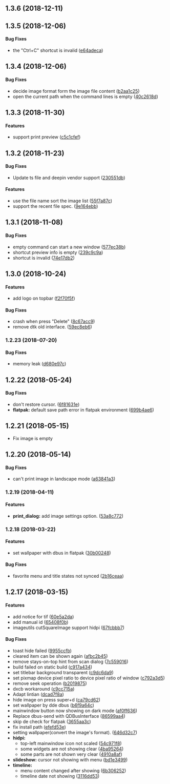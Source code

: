 <a name="1.3.6"></a>
## 1.3.6 (2018-12-11)




<a name="1.3.5"></a>
## 1.3.5 (2018-12-06)


#### Bug Fixes

*   the "Ctrl+C" shortcut is invalid ([e64adeca](https://github.com/linuxdeepin/deepin-image-viewer/commit/e64adeca7bd39f8dcbd3f49131a838528d489f64))



<a name="1.3.4"></a>
## 1.3.4 (2018-12-06)


#### Bug Fixes

*   decide image format form the image file content ([b2aa1c25](https://github.com/linuxdeepin/deepin-image-viewer/commit/b2aa1c25663283a4d1807982dcf5f7a4d75a758f))
*   open the current path when the command lines is empty ([40c2618d](https://github.com/linuxdeepin/deepin-image-viewer/commit/40c2618d4a4f1bd1dae1fca7713b923bcf63d63f))



<a name="1.3.3"></a>
## 1.3.3 (2018-11-30)


#### Features

*   support print preview ([c5c1cfef](https://github.com/linuxdeepin/deepin-image-viewer/commit/c5c1cfefada0fcd67d697620a6be51fae8e6f37c))



<a name="1.3.2"></a>
## 1.3.2 (2018-11-23)


#### Bug Fixes

*   Update ts file and deepin vendor support ([230551db](https://github.com/linuxdeepin/deepin-image-viewer/commit/230551dbe2be6a6747cf8814eb39a383fa07850c))

#### Features

*   use the file name sort the image list ([55f7a87c](https://github.com/linuxdeepin/deepin-image-viewer/commit/55f7a87cba23f789afefd8684064cb3601cbe6c2))
*   support the recent file spec. ([9e164ebb](https://github.com/linuxdeepin/deepin-image-viewer/commit/9e164ebb99c17860fe21b93b143c425bdb1dc962))



<a name="1.3.1"></a>
## 1.3.1 (2018-11-08)


#### Bug Fixes

*   empty command can start a new window ([577ec38b](https://github.com/linuxdeepin/deepin-image-viewer/commit/577ec38b2b4378113c44e2286b2ca668dc57c11e))
*   shortcut preview info is empty ([239c9c9a](https://github.com/linuxdeepin/deepin-image-viewer/commit/239c9c9a8de61f5d0f3cbf5a05d7b009a4c68f38))
*   shortcut is invalid ([74e17db2](https://github.com/linuxdeepin/deepin-image-viewer/commit/74e17db2fe4d869bb7d78697ad9666b58553a2ef))



<a name="1.3.0"></a>
## 1.3.0 (2018-10-24)


#### Features

*   add logo on topbar ([f2f70f5f](https://github.com/linuxdeepin/deepin-image-viewer/commit/f2f70f5f7c4ee4cf966bd3c21edeccbf0e41b716))

#### Bug Fixes

*   crash when press "Delete" ([8c67acc9](https://github.com/linuxdeepin/deepin-image-viewer/commit/8c67acc99a5d55fe39a0523aae71216475678c68))
*   remove dtk old interface. ([59ec8eb6](https://github.com/linuxdeepin/deepin-image-viewer/commit/59ec8eb67982b0862071639042fd15d32e60aaac))



<a name="1.2.23"></a>
### 1.2.23 (2018-07-20)


#### Bug Fixes

*   memory leak ([d680e97c](https://github.com/linuxdeepin/deepin-image-viewer/commit/d680e97c63df617b34bdda0dd3aaa3d2bb347caa))



<a name="1.2.22"></a>
## 1.2.22 (2018-05-24)


#### Bug Fixes

*   don't restore cursor. ([6f81631e](6f81631e))
* **flatpak:**  default save path error in flatpak environment ([699b4ae6](699b4ae6))



<a name="1.2.21"></a>
## 1.2.21 (2018-05-15)

*   Fix image is empty


<a name="1.2.20"></a>
## 1.2.20 (2018-05-14)


#### Bug Fixes

*   can't print image in landscape mode ([a63841a3](a63841a3))



<a name="1.2.19"></a>
### 1.2.19 (2018-04-11)


#### Features

* **print_dialog:**  add image settings option. ([53a8c772](53a8c772))



<a name="1.2.18"></a>
### 1.2.18 (2018-03-22)


#### Features

*   set wallpaper with dbus in flatpak ([30b00248](30b00248))

#### Bug Fixes

*   favorite menu and title states not synced ([2b16ceaa](2b16ceaa))

<a name="1.2.17"></a>
## 1.2.17 (2018-03-15)


#### Features

*   add notice for tif ([60e5a2da](60e5a2da))
*   add manual id ([65408f0b](65408f0b))
*   imageutils cutSquareImage support hidpi ([67fcbbb7](67fcbbb7))

#### Bug Fixes

*   toast hide failed ([9955ccfb](9955ccfb))
*   cleared item can be shown again ([afbc2b45](afbc2b45))
*   remove stays-on-top hint from scan dialog ([7c559016](7c559016))
*   build failed on static build ([c917a434](c917a434))
*   set titlebar background transparent ([c9dc6da9](c9dc6da9))
*   set pixmap device pixel ratio to device pixel ratio of window ([c792a3d5](c792a3d5))
*   remove seek operation ([b2019875](b2019875))
*   dxcb workaround ([c9cc715a](c9cc715a))
*   Adapt lintian ([dcad7f8a](dcad7f8a))
*   hide image on press super+d ([ca79cd62](ca79cd62))
*   set wallpaper by dde dbus ([b6f9a64c](b6f9a64c))
*   mainwindow button now showing on dark mode ([af0ff636](af0ff636))
*   Replace dbus-send with QDBusInterface ([86599aa4](86599aa4))
*   skip de check for flatpak ([3655aa3c](3655aa3c))
*   fix install path ([efefd53e](efefd53e))
*   setting wallpaper(convert the image's format). ([646d32c7](646d32c7))
* **hidpi:**
  *  top-left mainwindow icon not scaled ([54c971f8](54c971f8))
  *  some widgets are not showing clear ([4ba95264](4ba95264))
  *  some parts are not shown very clear ([4910a8af](4910a8af))
* **slideshow:**  cursor not showing with menu ([bd1e3499](bd1e3499))
* **timeline:**
  *  menu content changed after showing ([6b306252](6b306252))
  *  timeline date not showing ([3116dd53](3116dd53))
